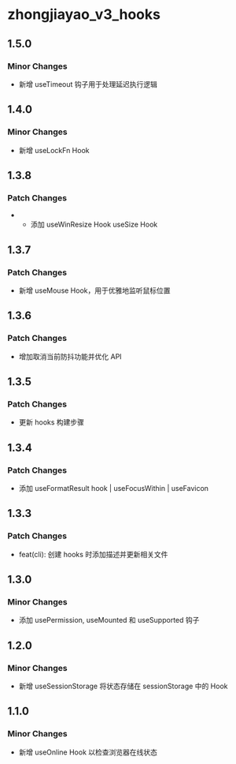 # zhongjiayao_v3_hooks

## 1.5.0

### Minor Changes

- 新增 useTimeout 钩子用于处理延迟执行逻辑

## 1.4.0

### Minor Changes

- 新增 useLockFn Hook

## 1.3.8

### Patch Changes

- - 添加 useWinResize Hook useSize Hook

## 1.3.7

### Patch Changes

- 新增 useMouse Hook，用于优雅地监听鼠标位置

## 1.3.6

### Patch Changes

- 增加取消当前防抖功能并优化 API

## 1.3.5

### Patch Changes

- 更新 hooks 构建步骤

## 1.3.4

### Patch Changes

- 添加 useFormatResult hook | useFocusWithin | useFavicon

## 1.3.3

### Patch Changes

- feat(cli): 创建 hooks 时添加描述并更新相关文件

## 1.3.0

### Minor Changes

- 添加 usePermission, useMounted 和 useSupported 钩子

## 1.2.0

### Minor Changes

- 新增 useSessionStorage 将状态存储在 sessionStorage 中的 Hook

## 1.1.0

### Minor Changes

- 新增 useOnline Hook 以检查浏览器在线状态
